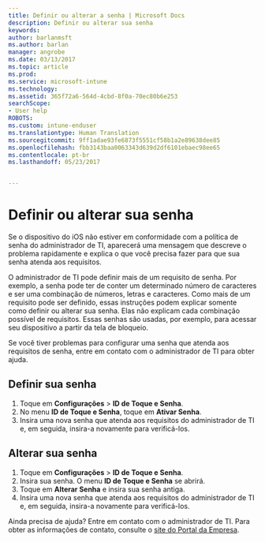 ```yaml
---
title: Definir ou alterar a senha | Microsoft Docs
description: Definir ou alterar sua senha
keywords: 
author: barlanmsft
ms.author: barlan
manager: angrobe
ms.date: 03/13/2017
ms.topic: article
ms.prod: 
ms.service: microsoft-intune
ms.technology: 
ms.assetid: 365f72a6-564d-4cbd-8f0a-70ec80b6e253
searchScope:
- User help
ROBOTS: 
ms.custom: intune-enduser
ms.translationtype: Human Translation
ms.sourcegitcommit: 9ff1adae93fe6873f5551cf58b1a2e89638dee85
ms.openlocfilehash: fbb3143baa0063343d639d2df6101ebaec98ee65
ms.contentlocale: pt-br
ms.lasthandoff: 05/23/2017


---
```


# <a name="set-or-change-your-passcode"></a>Definir ou alterar sua senha

Se o dispositivo do iOS não estiver em conformidade com a política de senha do administrador de TI, aparecerá uma mensagem que descreve o problema rapidamente e explica o que você precisa fazer para que sua senha atenda aos requisitos.

O administrador de TI pode definir mais de um requisito de senha. Por exemplo, a senha pode ter de conter um determinado número de caracteres e ser uma combinação de números, letras e caracteres. Como mais de um requisito pode ser definido, essas instruções podem explicar somente como definir ou alterar sua senha. Elas não explicam cada combinação possível de requisitos. Essas senhas são usadas, por exemplo, para acessar seu dispositivo a partir da tela de bloqueio.

Se você tiver problemas para configurar uma senha que atenda aos requisitos de senha, entre em contato com o administrador de TI para obter ajuda.

## <a name="set-your-passcode"></a>Definir sua senha

1. Toque em **Configurações** > **ID de Toque e Senha**.
2. No menu **ID de Toque e Senha**, toque em **Ativar Senha**.
3. Insira uma nova senha que atenda aos requisitos do administrador de TI e, em seguida, insira-a novamente para verificá-los.

## <a name="change-your-passcode"></a>Alterar sua senha

1. Toque em **Configurações** > **ID de Toque e Senha**.
2. Insira sua senha. O menu **ID de Toque e Senha** se abrirá.
2. Toque em **Alterar Senha** e insira sua senha antiga.
3. Insira uma nova senha que atenda aos requisitos do administrador de TI e, em seguida, insira-a novamente para verificá-los.

Ainda precisa de ajuda? Entre em contato com o administrador de TI. Para obter as informações de contato, consulte o [site do Portal da Empresa](http://portal.manage.microsoft.com).

